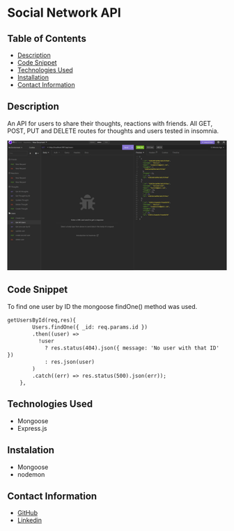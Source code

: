 # Social Network API

## Table of Contents
- [Description](#description)
- [Code Snippet](#code-snippet)
- [Technologies Used](#technologies-used)
- [Installation](#instalation)
- [Contact Information](#contact-information)

## Description
An API for users to share their thoughts, reactions with friends. All GET, POST, PUT and DELETE routes for thoughts and users tested in insomnia. 

![Insomnia](./assets/userData.JPG)

## Code Snippet
To find one user by ID the mongoose findOne() method was used. 

```
getUsersById(req,res){
        Users.findOne({ _id: req.params.id })
        .then((user) =>
          !user
            ? res.status(404).json({ message: 'No user with that ID' })
            : res.json(user)
        )
        .catch((err) => res.status(500).json(err));
    },
```

## Technologies Used
- Mongoose
- Express.js

## Instalation
- Mongoose
- nodemon

## Contact Information 
- [GitHub](https://github.com/mkelly3/)
- [Linkedin](https://www.linkedin.com/in/morgan-kelly15/)